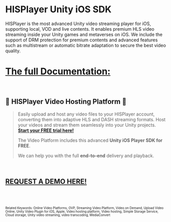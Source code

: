 # HISPlayer Unity iOS SDK

HISPlayer is the most advanced Unity video streaming player for iOS, supporting local, VOD and live contents. It enables premium HLS video streaming inside your Unity games and metaverses on iOS. We include the support of DRM protection for premium contents and advanced features such as multistream or automatic bitrate adaptation to secure the best video quality.

# [The full Documentation:](https://hisplayer.github.io/UnityiOS-SDK)

<br>

## 🚀 HISPlayer Video Hosting Platform 🚀
>
> Easily upload and host any video files to your HISPlayer account, converting them into adaptive HLS and DASH streaming formats. Host your videos and stream them seamlessly into your Unity projects. **[Start your FREE trial here!](https://hisplayer.com/unity-asset-store-saas-registration/)**
>
> The Video Platform includes this advanced **Unity iOS Player SDK for FREE**.
>  
> We can help you with the full **end-to-end** delivery and playback.

<br>

## [REQUEST A DEMO HERE!](https://hisplayer.com/demo-unity-player-sdk-github/?utm_source=github&utm_medium=referral&utm_campaign=unitygithub&utm_content=20200211--unitydemocontact)

<br>



<br>


<sub><sub>Related Keywords: Online Video Platforms, OVP, Streaming Video Platform, Video on Demand, Upload Video Online, Unity Video Plugin for iOS, Apple, Video hosting platform, Video hosting, Simple Storage Service, Cloud storage, Unity video streaming, video transcoding, MediaConvert</sub><sub>
